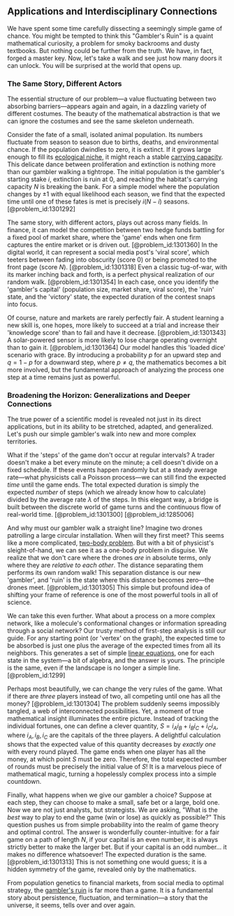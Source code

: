 ## Applications and Interdisciplinary Connections

We have spent some time carefully dissecting a seemingly simple game of chance. You might be tempted to think this "Gambler's Ruin" is a quaint mathematical curiosity, a problem for smoky backrooms and dusty textbooks. But nothing could be further from the truth. We have, in fact, forged a master key. Now, let's take a walk and see just how many doors it can unlock. You will be surprised at the world that opens up.

### The Same Story, Different Actors

The essential structure of our problem—a value fluctuating between two absorbing barriers—appears again and again, in a dazzling variety of different costumes. The beauty of the mathematical abstraction is that we can ignore the costumes and see the same skeleton underneath.

Consider the fate of a small, isolated animal population. Its numbers fluctuate from season to season due to births, deaths, and environmental chance. If the population dwindles to zero, it is extinct. If it grows large enough to fill its [ecological niche](@article_id:135898), it might reach a stable [carrying capacity](@article_id:137524). This delicate dance between proliferation and extinction is nothing more than our gambler walking a tightrope. The initial population is the gambler's starting stake $i$, extinction is ruin at 0, and reaching the habitat's carrying capacity $N$ is breaking the bank. For a simple model where the population changes by $\pm 1$ with equal likelihood each season, we find that the expected time until one of these fates is met is precisely $i(N-i)$ seasons. [@problem_id:1301292]

The same story, with different actors, plays out across many fields. In finance, it can model the competition between two hedge funds battling for a fixed pool of market share, where the 'game' ends when one firm captures the entire market or is driven out. [@problem_id:1301360] In the digital world, it can represent a social media post's 'viral score', which teeters between fading into obscurity (score 0) or being promoted to the front page (score $N$). [@problem_id:1301318] Even a classic tug-of-war, with its marker inching back and forth, is a perfect physical realization of our random walk. [@problem_id:1301354] In each case, once you identify the 'gambler's capital' (population size, market share, viral score), the 'ruin' state, and the 'victory' state, the expected duration of the contest snaps into focus.

Of course, nature and markets are rarely perfectly fair. A student learning a new skill is, one hopes, more likely to succeed at a trial and increase their 'knowledge score' than to fail and have it decrease. [@problem_id:1301343] A solar-powered sensor is more likely to lose charge operating overnight than to gain it. [@problem_id:1301364] Our model handles this 'loaded dice' scenario with grace. By introducing a probability $p$ for an upward step and $q=1-p$ for a downward step, where $p \neq q$, the mathematics becomes a bit more involved, but the fundamental approach of analyzing the process one step at a time remains just as powerful.

### Broadening the Horizon: Generalizations and Deeper Connections

The true power of a scientific model is revealed not just in its direct applications, but in its ability to be stretched, adapted, and generalized. Let's push our simple gambler's walk into new and more complex territories.

What if the 'steps' of the game don't occur at regular intervals? A trader doesn't make a bet every minute on the minute; a cell doesn't divide on a fixed schedule. If these events happen randomly but at a steady average rate—what physicists call a Poisson process—we can still find the expected *time* until the game ends. The total expected duration is simply the expected *number* of steps (which we already know how to calculate) divided by the average rate $\lambda$ of the steps. In this elegant way, a bridge is built between the discrete world of game turns and the continuous flow of real-world time. [@problem_id:1301300] [@problem_id:1285006]

And why must our gambler walk a straight line? Imagine two drones patrolling a large circular installation. When will they first meet? This seems like a more complicated, [two-body problem](@article_id:158222). But with a bit of physicist's sleight-of-hand, we can see it as a one-body problem in disguise. We realize that we don't care where the drones *are* in absolute terms, only where they are *relative to each other*. The distance separating them performs its own random walk! This separation distance is our new 'gambler', and 'ruin' is the state where this distance becomes zero—the drones meet. [@problem_id:1301305] This simple but profound idea of shifting your frame of reference is one of the most powerful tools in all of science.

We can take this even further. What about a process on a more complex network, like a molecule's conformational changes or information spreading through a social network? Our trusty method of first-step analysis is still our guide. For any starting point (or 'vertex' on the graph), the expected time to be absorbed is just one plus the average of the expected times from all its neighbors. This generates a set of simple [linear equations](@article_id:150993), one for each state in the system—a bit of algebra, and the answer is yours. The principle is the same, even if the landscape is no longer a simple line. [@problem_id:1299]

Perhaps most beautifully, we can change the very rules of the game. What if there are *three* players instead of two, all competing until one has all the money? [@problem_id:1301304] The problem suddenly seems impossibly tangled, a web of interconnected possibilities. Yet, a moment of true mathematical insight illuminates the entire picture. Instead of tracking the individual fortunes, one can define a clever quantity, $S = i_A i_B + i_B i_C + i_C i_A$, where $i_A, i_B, i_C$ are the capitals of the three players. A delightful calculation shows that the expected value of this quantity decreases by *exactly one* with every round played. The game ends when one player has all the money, at which point $S$ must be zero. Therefore, the total expected number of rounds must be precisely the initial value of $S$! It is a marvelous piece of mathematical magic, turning a hopelessly complex process into a simple countdown.

Finally, what happens when we give our gambler a choice? Suppose at each step, they can choose to make a small, safe bet or a large, bold one. Now we are not just analysts, but strategists. We are asking, "What is the *best* way to play to end the game (win or lose) as quickly as possible?" This question pushes us from simple probability into the realm of game theory and optimal control. The answer is wonderfully counter-intuitive: for a fair game on a path of length $N$, if your capital is an even number, it is always strictly better to make the larger bet. But if your capital is an odd number... it makes no difference whatsoever! The expected duration is the same. [@problem_id:1301313] This is not something one would guess; it is a hidden symmetry of the game, revealed only by the mathematics.

From population genetics to financial markets, from social media to optimal strategy, the [gambler's ruin](@article_id:261805) is far more than a game. It is a fundamental story about persistence, fluctuation, and termination—a story that the universe, it seems, tells over and over again.